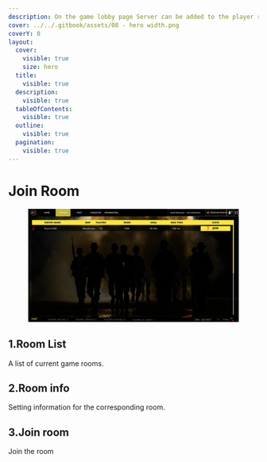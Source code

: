 ```yaml
---
description: On the game lobby page Server can be added to the player room.
cover: ../../.gitbook/assets/08 - hero width.png
coverY: 0
layout:
  cover:
    visible: true
    size: hero
  title:
    visible: true
  description:
    visible: true
  tableOfContents:
    visible: true
  outline:
    visible: true
  pagination:
    visible: true
---
```


# Join Room

<figure><img src="../../.gitbook/assets/joinroom.png" alt=""><figcaption></figcaption></figure>

## 1.Room List

A list of current game rooms.

## 2.Room info

Setting information for the corresponding room.

## 3.Join room

Join the room
